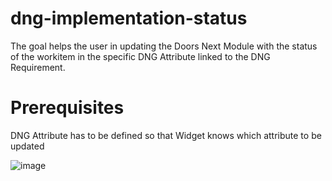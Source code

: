 # dng-implementation-status
The goal helps the user in updating the Doors Next Module with the status of the workitem in the specific DNG Attribute linked to the DNG Requirement.

# Prerequisites
DNG Attribute has to be defined so that Widget knows which attribute to be updated

![image](https://user-images.githubusercontent.com/4510706/155592714-4674a133-c595-4a76-9ae2-aefe6e94c13f.png)
